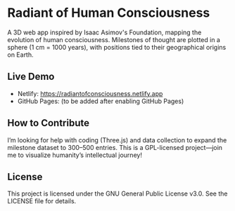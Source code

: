 # Radiant of Human Consciousness

A 3D web app inspired by Isaac Asimov's Foundation, mapping the evolution of human consciousness. Milestones of thought are plotted in a sphere (1 cm = 1000 years), with positions tied to their geographical origins on Earth.

## Live Demo
- Netlify: https://radiantofconsciousness.netlify.app
- GitHub Pages: (to be added after enabling GitHub Pages)

## How to Contribute
I’m looking for help with coding (Three.js) and data collection to expand the milestone dataset to 300–500 entries. This is a GPL-licensed project—join me to visualize humanity’s intellectual journey!

## License
This project is licensed under the GNU General Public License v3.0. See the LICENSE file for details.